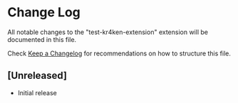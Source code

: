 # Change Log

All notable changes to the "test-kr4ken-extension" extension will be documented in this file.

Check [Keep a Changelog](http://keepachangelog.com/) for recommendations on how to structure this file.

## [Unreleased]

- Initial release
